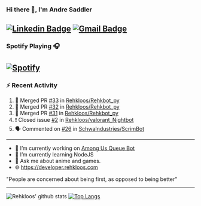 ### Hi there 👋, I'm Andre Saddler
[![Linkedin Badge](https://img.shields.io/badge/-andrexsaddler-blue?style=flat-square&logo=Linkedin&logoColor=white&link=https://www.linkedin.com/in/andrexsaddler/)](https://www.linkedin.com/in/andrexsaddler/)
[![Gmail Badge](https://img.shields.io/badge/-contact@rehkloos.com-c14438?style=flat-square&logo=Gmail&logoColor=white&link=mailto:contact@rehkloos.com)](mailto:contact@rehkloos.com)
---
### Spotify Playing 🎧

[![Spotify](https://novatorem.rehkloos.vercel.app/api/spotify)](https://open.spotify.com/user/Rehkloos)
---

### :zap: Recent Activity

<!--START_SECTION:activity-->
1. 🎉 Merged PR [#33](https://github.com/Rehkloos/Rehkbot_py/pull/33) in [Rehkloos/Rehkbot_py](https://github.com/Rehkloos/Rehkbot_py)
2. 🎉 Merged PR [#32](https://github.com/Rehkloos/Rehkbot_py/pull/32) in [Rehkloos/Rehkbot_py](https://github.com/Rehkloos/Rehkbot_py)
3. 🎉 Merged PR [#31](https://github.com/Rehkloos/Rehkbot_py/pull/31) in [Rehkloos/Rehkbot_py](https://github.com/Rehkloos/Rehkbot_py)
4. ❗️ Closed issue [#2](https://github.com/Rehkloos/valorant_Nightbot/issues/2) in [Rehkloos/valorant_Nightbot](https://github.com/Rehkloos/valorant_Nightbot)
5. 🗣 Commented on [#26](https://github.com/SchwaIndustries/ScrimBot/issues/26) in [SchwaIndustries/ScrimBot](https://github.com/SchwaIndustries/ScrimBot)
<!--END_SECTION:activity-->

---

- 🔭 I’m currently working on [Among Us Queue Bot](https://github.com/Rehkloos/queue-bot)
- 🌱 I’m currently learning NodeJS
- 💬 Ask me about anime and games.
- 🌐 https://developer.rehkloos.com

"People are concerned about being first, as opposed to being better"

---
![Rehkloos' github stats](https://github-readme-stats.vercel.app/api?username=Rehkloos&count_private=true)
[![Top Langs](https://github-readme-stats.vercel.app/api/top-langs/?username=Rehkloos&layout=compact)](https://github.com/anuraghazra/github-readme-stats)
